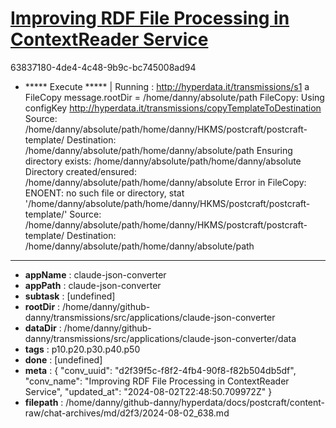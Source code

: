 # [Improving RDF File Processing in ContextReader Service](https://claude.ai/chat/d2f39f5c-f8f2-4fb4-90f8-f82b504db5df)

63837180-4de4-4c48-9b9c-bc745008ad94

+ ***** Execute *****
| Running : http://hyperdata.it/transmissions/s1 a FileCopy
message.rootDir = /home/danny/absolute/path
FileCopy: Using configKey http://hyperdata.it/transmissions/copyTemplateToDestination
Source: /home/danny/absolute/path/home/danny/HKMS/postcraft/postcraft-template/
Destination: /home/danny/absolute/path/home/danny/absolute/path
Ensuring directory exists: /home/danny/absolute/path/home/danny/absolute
Directory created/ensured: /home/danny/absolute/path/home/danny/absolute
Error in FileCopy: ENOENT: no such file or directory, stat '/home/danny/absolute/path/home/danny/HKMS/postcraft/postcraft-template/'
Source: /home/danny/absolute/path/home/danny/HKMS/postcraft/postcraft-template/
Destination: /home/danny/absolute/path/home/danny/absolute/path

---

* **appName** : claude-json-converter
* **appPath** : claude-json-converter
* **subtask** : [undefined]
* **rootDir** : /home/danny/github-danny/transmissions/src/applications/claude-json-converter
* **dataDir** : /home/danny/github-danny/transmissions/src/applications/claude-json-converter/data
* **tags** : p10.p20.p30.p40.p50
* **done** : [undefined]
* **meta** : {
  "conv_uuid": "d2f39f5c-f8f2-4fb4-90f8-f82b504db5df",
  "conv_name": "Improving RDF File Processing in ContextReader Service",
  "updated_at": "2024-08-02T22:48:50.709972Z"
}
* **filepath** : /home/danny/github-danny/hyperdata/docs/postcraft/content-raw/chat-archives/md/d2f3/2024-08-02_638.md